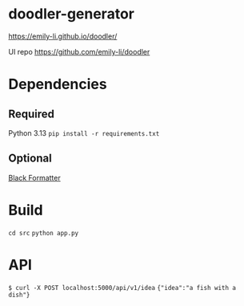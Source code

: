 # doodler-generator

https://emily-li.github.io/doodler/

UI repo https://github.com/emily-li/doodler

# Dependencies

## Required

Python 3.13
`pip install -r requirements.txt`

## Optional

[Black Formatter](https://marketplace.visualstudio.com/items?itemName=ms-python.black-formatter)

# Build

`cd src`
`python app.py`

# API

`$ curl -X POST localhost:5000/api/v1/idea`
`{"idea":"a fish with a dish"}`
